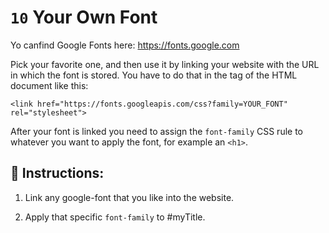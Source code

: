 # `10` Your Own Font

Yo canfind Google Fonts here: https://fonts.google.com

Pick your favorite one, and then use it by linking your website with the URL in which the font is stored. You have to do that in the <head> tag of the HTML document like this:

```Plain/Text
<link href="https://fonts.googleapis.com/css?family=YOUR_FONT" rel="stylesheet">
```

After your font is linked you need to assign the `font-family` CSS rule to whatever you want to apply the font, for example an `<h1>`.

## 📝 Instructions:


1. Link any google-font that you like into the website.

2. Apply that specific `font-family` to #myTitle.


